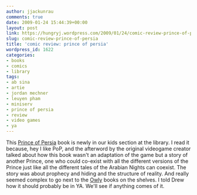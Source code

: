 ```yaml
---
author: jjackunrau
comments: true
date: 2009-01-24 15:44:39+00:00
layout: post
link: https://hungryj.wordpress.com/2009/01/24/comic-review-prince-of-persia/
slug: comic-review-prince-of-persia
title: 'comic review: prince of persia'
wordpress_id: 1622
categories:
- books
- comics
- library
tags:
- ab sina
- artie
- jordan mechner
- leuyen pham
- miniserv
- prince of persia
- review
- video games
- ya
---
```


This [Prince of Persia](http://www.amazon.ca/Prince-Persia-Graphic-Jordan-Mechner/) book is newly in our kids section at the library. I read it because, hey I like PoP, and the afterword by the original videogame creator talked about how this book wasn't an adaptation of the game but a story of another Prince, one who could co-exist with all the different versions of the Prince just like all the different tales of the Arabian Nights can coexist. The story was about prophecy and hiding and the structure of reality. And really seemed complex to go next to the [Owly](http://www.amazon.ca/Owly-Way-Home-Bittersweet-Summer/dp/1891830627/) books on the shelves. I told Drew how it should probably be in YA. We'll see if anything comes of it.
